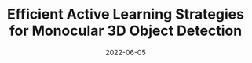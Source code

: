 ---
title: "Efficient Active Learning Strategies for Monocular 3D Object Detection"
collection: publications
permalink: /publication/2022-Efficient
date: 2022-06-05
venue: 'IEEE Intelligent Vehicles Conference (Oral Presentation)'
year: '2022'
paperurl: 'https://ieeexplore.ieee.org/document/9827454'
authors: 'A. Hekimoglu, M. Schmidt, M. Alvaro, G. Rigoll'
link: 'https://doi.org/10.1109/IV51971.2022.9827454/'
code: 'https://ieeexplore.ieee.org/document/9827454'
---
